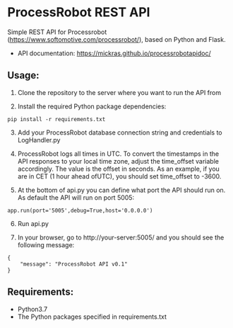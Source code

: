 # ProcessRobot REST API
Simple REST API for Processrobot (https://www.softomotive.com/processrobot/), based on Python and Flask. 

* API documentation: https://mickras.github.io/processrobotapidoc/

## Usage:
1. Clone the repository to the server where you want to run the API from

2. Install the required Python package dependencies:
```
pip install -r requirements.txt   
```

3. Add your ProcessRobot database connection string and credentials to LogHandler.py

4. ProcessRobot logs all times in UTC. To convert the timestamps in the API
responses to your local time zone, adjust the time_offset variable accordingly. The
value is the offset in seconds. As an example, if you are in CET (1 hour ahead ofUTC), you should set time_offset to -3600.

5. At the bottom of api.py you can define what port the API should run on. As default
the API will run on port 5005:
```
app.run(port='5005',debug=True,host='0.0.0.0')
```

6. Run api.py

7. In your browser, go to http://your-server:5005/ and you should see the
following message:
```
{
    "message": "ProcessRobot API v0.1"
}
```

## Requirements:
* Python3.7
* The Python packages specified in requirements.txt
